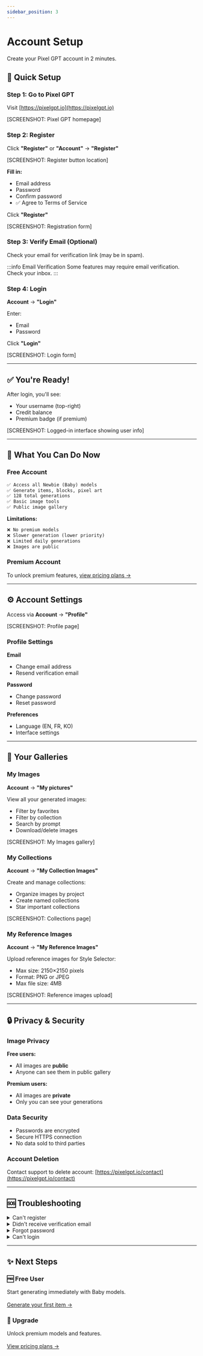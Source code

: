 ```yaml
---
sidebar_position: 3
---
```


# Account Setup

Create your Pixel GPT account in 2 minutes.

## 🚀 Quick Setup

### Step 1: Go to Pixel GPT

Visit [https://pixelgpt.io](https://pixelgpt.io)

[SCREENSHOT: Pixel GPT homepage]

### Step 2: Register

Click **"Register"** or **"Account"** → **"Register"**

[SCREENSHOT: Register button location]

**Fill in:**
- Email address
- Password
- Confirm password
- ✅ Agree to Terms of Service

Click **"Register"**

[SCREENSHOT: Registration form]

### Step 3: Verify Email (Optional)

Check your email for verification link (may be in spam).

:::info Email Verification
Some features may require email verification. Check your inbox.
:::

### Step 4: Login

**Account** → **"Login"**

Enter:
- Email
- Password

Click **"Login"**

[SCREENSHOT: Login form]

---

## ✅ You're Ready!

After login, you'll see:
- Your username (top-right)
- Credit balance
- Premium badge (if premium)

[SCREENSHOT: Logged-in interface showing user info]

---

## 🎯 What You Can Do Now

### Free Account

```txt
✅ Access all Newbie (Baby) models
✅ Generate items, blocks, pixel art
✅ 128 total generations
✅ Basic image tools
✅ Public image gallery
```

**Limitations:**
```txt
❌ No premium models
❌ Slower generation (lower priority)
❌ Limited daily generations
❌ Images are public
```

### Premium Account

To unlock premium features, [view pricing plans →](pricing-plans)

---

## ⚙️ Account Settings

Access via **Account** → **"Profile"**

[SCREENSHOT: Profile page]

### Profile Settings

**Email**
- Change email address
- Resend verification email

**Password**
- Change password
- Reset password

**Preferences**
- Language (EN, FR, KO)
- Interface settings

---

## 📁 Your Galleries

### My Images

**Account** → **"My pictures"**

View all your generated images:
- Filter by favorites
- Filter by collection
- Search by prompt
- Download/delete images

[SCREENSHOT: My Images gallery]

### My Collections

**Account** → **"My Collection Images"**

Create and manage collections:
- Organize images by project
- Create named collections
- Star important collections

[SCREENSHOT: Collections page]

### My Reference Images

**Account** → **"My Reference Images"**

Upload reference images for Style Selector:
- Max size: 2150×2150 pixels
- Format: PNG or JPEG
- Max file size: 4MB

[SCREENSHOT: Reference images upload]

---

## 🔒 Privacy & Security

### Image Privacy

**Free users:**
- All images are **public**
- Anyone can see them in public gallery

**Premium users:**
- All images are **private**
- Only you can see your generations

### Data Security

- Passwords are encrypted
- Secure HTTPS connection
- No data sold to third parties

### Account Deletion

Contact support to delete account:
[https://pixelgpt.io/contact](https://pixelgpt.io/contact)

---

## 🆘 Troubleshooting

<details>
<summary>Can't register</summary>

**Check:**
- Email already registered?
- Password meets requirements (min 6 characters)
- Agreed to Terms of Service checkbox

Try:
- Different email
- Clear browser cache
- Different browser

</details>

<details>
<summary>Didn't receive verification email</summary>

**Check:**
- Spam/junk folder
- Correct email entered
- Wait 5-10 minutes

**Resend:**
- Account → Profile → Resend verification

</details>

<details>
<summary>Forgot password</summary>

1. Click **"Forgot Password?"** on login
2. Enter your email
3. Check email for reset code
4. Enter code + new password

[SCREENSHOT: Password reset form]

</details>

<details>
<summary>Can't login</summary>

**Check:**
- Correct email and password
- Caps Lock off
- Account verified

**Reset password** if needed

</details>

---

## ✨ Next Steps

<div className="container">
  <div className="row">
    <div className="col col--6">
      <div className="card">
        <div className="card__header">
          <h3>🆓 Free User</h3>
        </div>
        <div className="card__body">
          Start generating immediately with Baby models.
          <br/><br/>
          <a href="your-first-generation">Generate your first item →</a>
        </div>
      </div>
    </div>
    <div className="col col--6">
      <div className="card">
        <div className="card__header">
          <h3>💎 Upgrade</h3>
        </div>
        <div className="card__body">
          Unlock premium models and features.
          <br/><br/>
          <a href="pricing-plans">View pricing plans →</a>
        </div>
      </div>
    </div>
  </div>
</div>
